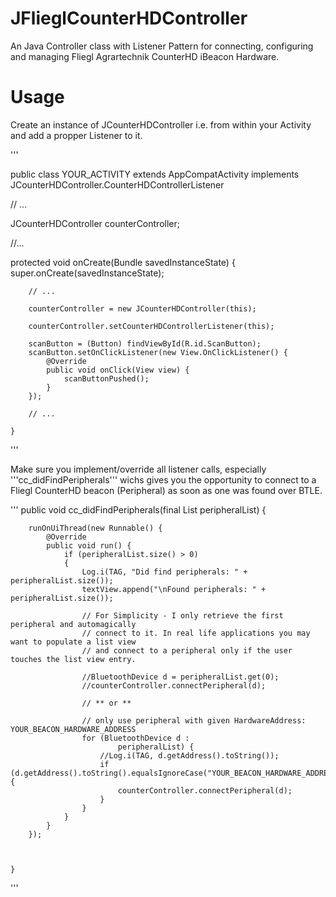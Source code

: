 # JFlieglCounterHDController
An Java Controller class with Listener Pattern for connecting, configuring and managing Fliegl Agrartechnik CounterHD iBeacon Hardware.

# Usage

Create an instance of JCounterHDController i.e. from within your Activity and add a propper Listener to it.

'''

public class YOUR_ACTIVITY extends AppCompatActivity implements JCounterHDController.CounterHDControllerListener

// ...

JCounterHDController counterController;

//...

protected void onCreate(Bundle savedInstanceState) {
        super.onCreate(savedInstanceState);

        // ...

        counterController = new JCounterHDController(this);
        
        counterController.setCounterHDControllerListener(this);

        scanButton = (Button) findViewById(R.id.ScanButton);
        scanButton.setOnClickListener(new View.OnClickListener() {
            @Override
            public void onClick(View view) {
                scanButtonPushed();
            }
        });
        
        // ...

    }
	
'''

Make sure you implement/override all listener calls, especially '''cc_didFindPeripherals''' wichs gives you the opportunity to connect to a Fliegl CounterHD beacon (Peripheral) as soon as one was found over BTLE.



'''
public void cc_didFindPeripherals(final List<BluetoothDevice> peripheralList) {

        runOnUiThread(new Runnable() {
            @Override
            public void run() {
                if (peripheralList.size() > 0)
                {
                    Log.i(TAG, "Did find peripherals: " + peripheralList.size());
                    textView.append("\nFound peripherals: " + peripheralList.size());

                    // For Simplicity - I only retrieve the first peripheral and automagically
                    // connect to it. In real life applications you may want to populate a list view
                    // and connect to a peripheral only if the user touches the list view entry.

                    //BluetoothDevice d = peripheralList.get(0);
                    //counterController.connectPeripheral(d);

                    // ** or **

                    // only use peripheral with given HardwareAddress: YOUR_BEACON_HARDWARE_ADDRESS
                    for (BluetoothDevice d :
                            peripheralList) {
                        //Log.i(TAG, d.getAddress().toString());
                        if (d.getAddress().toString().equalsIgnoreCase("YOUR_BEACON_HARDWARE_ADDRESS")){
                            counterController.connectPeripheral(d);
                        }
                    }
                }
            }
        });



    }
'''